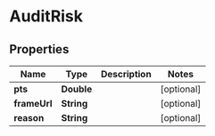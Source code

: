 

# AuditRisk


## Properties

Name | Type | Description | Notes
------------ | ------------- | ------------- | -------------
**pts** | **Double** |  |  [optional]
**frameUrl** | **String** |  |  [optional]
**reason** | **String** |  |  [optional]



